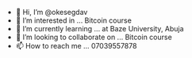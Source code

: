 - 👋 Hi, I’m @okesegdav
- 👀 I’m interested in ... Bitcoin course
- 🌱 I’m currently learning ... at Baze University, Abuja
- 💞️ I’m looking to collaborate on ... Bitcoin course
- 📫 How to reach me ... 07039557878

<!---
okesegdav/okesegdav is a ✨ special ✨ repository because its `README.md` (this file) appears on your GitHub profile.
You can click the Preview link to take a look at your changes.
--->

